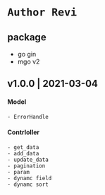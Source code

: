 # ```Author Revi```

## package
- go gin
- mgo v2

## v1.0.0 | 2021-03-04
#### Model
    - ErrorHandle
#### Contrloller
    - get_data
    - add_data
    - update_data
    - pagination
    - param
    - dynamc field
    - dynamc sort